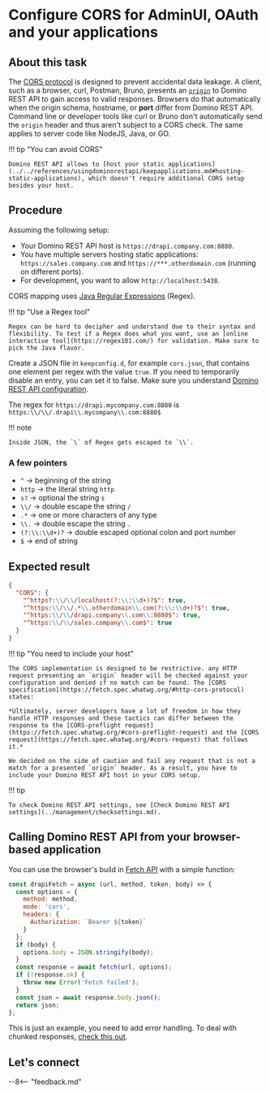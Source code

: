 # Configure CORS for AdminUI, OAuth and your applications

## About this task

The [CORS protocol](https://fetch.spec.whatwg.org/#http-cors-protocol) is designed to prevent accidental data leakage. A client, such as a browser, curl, Postman, Bruno, presents an [`origin`](https://developer.mozilla.org/en-US/docs/Web/HTTP/Reference/Headers/Origin) to Domino REST API to gain access to valid responses. Browsers do that automatically when the origin schema, hostname, or **port** differ from Domino REST API. Command line or developer tools like curl or Bruno don't automatically send the `origin` header and thus aren't subject to a CORS check. The same applies to server code like NodeJS, Java, or GO.

!!! tip "You can avoid CORS"

    Domino REST API allows to [host your static applications](../../references/usingdominorestapi/keepapplications.md#hosting-static-applications), which doesn't require additional CORS setup besides your host.

## Procedure

Assuming the following setup:

- Your Domino REST API host is `https://drapi.company.com:8880`.
- You have multiple servers hosting static applications: `https://sales.company.com` and `https://***.otherdomain.com` (running on different ports).
- For development, you want to allow `http://localhost:5438`.

CORS mapping uses [Java Regular Expressions](https://www.w3schools.com/java/java_regex.asp) (Regex).

!!! tip "Use a Regex tool"

    Regex can be hard to decipher and understand due to their syntax and flexibility. To test if a Regex does what you want, use an [online interactive tool](https://regex101.com/) for validation. Make sure to pick the Java flavor.

Create a JSON file in `keepconfig.d`, for example `cors.json`, that contains one element per regex with the value `true`. If you need to temporarily disable an entry, you can set it to false. Make sure you understand [Domino REST API configuration](../../references/configuration/understandingconfig.md).

The regex for `https://drapi.mycompany.com:8880` is `https:\\/\\/.drapi\\.mycompany\\.com:8880$`

!!! note

    Inside JSON, the `\` of Regex gets escaped to `\\`.

### A few pointers

- `^` &rarr; beginning of the string
- `http` &rarr; the literal string `http`
- `s?` &rarr; optional the string `s`
- `\\/` &rarr; double escape the string `/`
- `.*` &rarr; one or more characters of any type
- `\\.` &rarr; double escape the string `.`
- `(?:\\:\\d+)?` &rarr; double escaped optional colon and port number
- `$` &rarr; end of string

## Expected result

```json
{
  "CORS": {
    "^https?:\\/\\/localhost(?:\\:\\d+)?$": true,
    "^https:\\/\\/.*\\.otherdomain\\.com(?:\\:\\d+)?$": true,
    "^https:\\/\\/drapi.company\\.com\\:8880$": true,
    "^https:\\/\\/sales.company\\.com$": true
  }
}
```

!!! tip "You need to include your host"

    The CORS implementation is designed to be restrictive. any HTTP request presenting an `origin` header will be checked against your configuration and denied if no match can be found. The [CORS specification](https://fetch.spec.whatwg.org/#http-cors-protocol) states:

    *Ultimately, server developers have a lot of freedom in how they handle HTTP responses and these tactics can differ between the response to the [CORS-preflight request](https://fetch.spec.whatwg.org/#cors-preflight-request) and the [CORS request](https://fetch.spec.whatwg.org/#cors-request) that follows it.*

    We decided on the side of caution and fail any request that is not a match for a presented `origin` header. As a result, you have to include your Domino REST API host in your CORS setup.

!!! tip

    To check Domino REST API settings, see [Check Domino REST API settings](../management/checksettings.md).

## Calling Domino REST API from your browser-based application

You can use the browser's build in [Fetch API](https://developer.mozilla.org/en-US/docs/Web/API/Fetch_API/Using_Fetch) with a simple function:

```js
const drapiFetch = async (url, method, token, body) => {
  const options = {
    method: method,
    mode: 'cors',
    headers: {
      Authorization: `Bearer ${token}`
    }
  };
  if (body) {
    options.body = JSON.stringify(body);
  }
  const response = await fetch(url, options);
  if (!response.ok) {
    throw new Error('Fetch failed');
  }
  const json = await response.body.json();
  return json;
};
```

This is just an example, you need to add error handling. To deal with chunked responses, [check this out](https://www.wissel.net/blog/2023/07/handle-http-chunked-responses.html).

## Let's connect

--8<-- "feedback.md"
